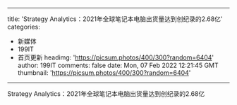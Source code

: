 
---
title: 'Strategy Analytics：2021年全球笔记本电脑出货量达到创纪录的2.68亿'
categories: 
 - 新媒体
 - 199IT
 - 首页更新
headimg: 'https://picsum.photos/400/300?random=6404'
author: 199IT
comments: false
date: Mon, 07 Feb 2022 12:21:45 GMT
thumbnail: 'https://picsum.photos/400/300?random=6404'
---

<div>   
Strategy Analytics：2021年全球笔记本电脑出货量达到创纪录的2.68亿  
</div>
            